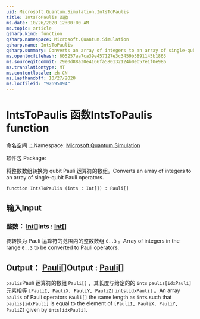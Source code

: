 ```yaml
---
uid: Microsoft.Quantum.Simulation.IntsToPaulis
title: IntsToPaulis 函数
ms.date: 10/26/2020 12:00:00 AM
ms.topic: article
qsharp.kind: function
qsharp.namespace: Microsoft.Quantum.Simulation
qsharp.name: IntsToPaulis
qsharp.summary: Converts an array of integers to an array of single-qubit Pauli operators.
ms.openlocfilehash: 605257aa7ca39e457127e3c3459b5891145b1863
ms.sourcegitcommit: 29e0d88a30e4166fa580132124b0eb57e1f0e986
ms.translationtype: MT
ms.contentlocale: zh-CN
ms.lasthandoff: 10/27/2020
ms.locfileid: "92695094"
---
```

# <a name="intstopaulis-function"></a><span data-ttu-id="92730-102">IntsToPaulis 函数</span><span class="sxs-lookup"><span data-stu-id="92730-102">IntsToPaulis function</span></span>

<span data-ttu-id="92730-103">命名空间 [：](xref:Microsoft.Quantum.Simulation)</span><span class="sxs-lookup"><span data-stu-id="92730-103">Namespace: [Microsoft.Quantum.Simulation](xref:Microsoft.Quantum.Simulation)</span></span>

<span data-ttu-id="92730-104">软件包 [](https://nuget.org/packages/)</span><span class="sxs-lookup"><span data-stu-id="92730-104">Package: [](https://nuget.org/packages/)</span></span>


<span data-ttu-id="92730-105">将整数数组转换为 qubit Pauli 运算符的数组。</span><span class="sxs-lookup"><span data-stu-id="92730-105">Converts an array of integers to an array of single-qubit Pauli operators.</span></span>

```qsharp
function IntsToPaulis (ints : Int[]) : Pauli[]
```


## <a name="input"></a><span data-ttu-id="92730-106">输入</span><span class="sxs-lookup"><span data-stu-id="92730-106">Input</span></span>

### <a name="ints--int"></a><span data-ttu-id="92730-107">整数： [Int](xref:microsoft.quantum.lang-ref.int)[]</span><span class="sxs-lookup"><span data-stu-id="92730-107">ints : [Int](xref:microsoft.quantum.lang-ref.int)[]</span></span>

<span data-ttu-id="92730-108">要转换为 Pauli 运算符的范围内的整数数组 `0..3`  。</span><span class="sxs-lookup"><span data-stu-id="92730-108">Array of integers in the range `0..3`  to be converted to Pauli operators.</span></span>



## <a name="output--pauli"></a><span data-ttu-id="92730-109">Output： [Pauli](xref:microsoft.quantum.lang-ref.pauli)[]</span><span class="sxs-lookup"><span data-stu-id="92730-109">Output : [Pauli](xref:microsoft.quantum.lang-ref.pauli)[]</span></span>

<span data-ttu-id="92730-110">`paulis`Pauli 运算符的数组 `Pauli[]` ，其长度与给定的的 `ints` `paulis[idxPauli]` 元素相等 `[PauliI, PauliX, PauliY, PauliZ]` `ints[idxPauli]` 。</span><span class="sxs-lookup"><span data-stu-id="92730-110">An array `paulis` of Pauli operators `Pauli[]` the same length as `ints` such that `paulis[idxPauli]` is equal to the element of `[PauliI, PauliX, PauliY, PauliZ]` given by `ints[idxPauli]`.</span></span>